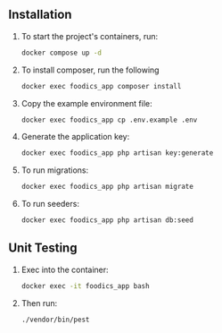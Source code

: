 ## Installation

1. To start the project's containers, run:

    ```sh
    docker compose up -d
    ```

2. To install composer, run the following

    ```sh
    docker exec foodics_app composer install
    ```

3. Copy the example environment file:

    ```sh
    docker exec foodics_app cp .env.example .env
    ```


4. Generate the application key:

    ```sh
    docker exec foodics_app php artisan key:generate
    ```

4. To run migrations:

    ```sh
    docker exec foodics_app php artisan migrate
    ```

5. To run seeders:
    ```sh
    docker exec foodics_app php artisan db:seed
    ```

## Unit Testing

1. Exec into the container:

    ```sh
    docker exec -it foodics_app bash
    ```

2. Then run:
    ```sh
    ./vendor/bin/pest
    ```
